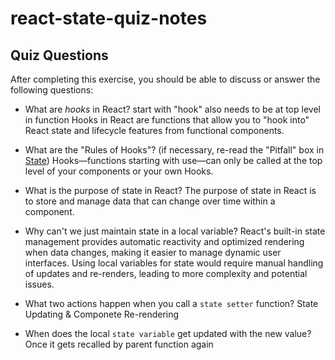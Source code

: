 # react-state-quiz-notes

## Quiz Questions

After completing this exercise, you should be able to discuss or answer the following questions:

- What are _hooks_ in React?
  start with "hook" also needs to be at top level in function
  Hooks in React are functions that allow you to "hook into" React state and lifecycle features from functional components.

- What are the "Rules of Hooks"? (if necessary, re-read the "Pitfall" box in [State](https://react.dev/learn/state-a-components-memory))
  Hooks—functions starting with use—can only be called at the top level of your components or your own Hooks.

- What is the purpose of state in React?
  The purpose of state in React is to store and manage data that can change over time within a component.

- Why can't we just maintain state in a local variable?
  React's built-in state management provides automatic reactivity and optimized rendering when data changes, making it easier to manage dynamic user interfaces. Using local variables for state would require manual handling of updates and re-renders, leading to more complexity and potential issues.

- What two actions happen when you call a `state setter` function?
  State Updating & Componete Re-rendering

- When does the local `state variable` get updated with the new value?
  Once it gets recalled by parent function again
